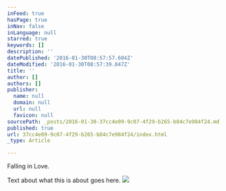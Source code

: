 ```yaml
---
inFeed: true
hasPage: true
inNav: false
inLanguage: null
starred: true
keywords: []
description: ''
datePublished: '2016-01-30T08:57:57.604Z'
dateModified: '2016-01-30T08:57:39.847Z'
title: ''
author: []
authors: []
publisher:
  name: null
  domain: null
  url: null
  favicon: null
sourcePath: _posts/2016-01-30-37cc4e09-9c07-4f29-b265-b84c7e984f24.md
published: true
url: 37cc4e09-9c07-4f29-b265-b84c7e984f24/index.html
_type: Article

---
```

Falling in Love.

Text about what this is about goes here.
![](https://the-grid-user-content.s3-us-west-2.amazonaws.com/6b55c7b6-103f-406b-be01-9e416b3153e8.jpg)